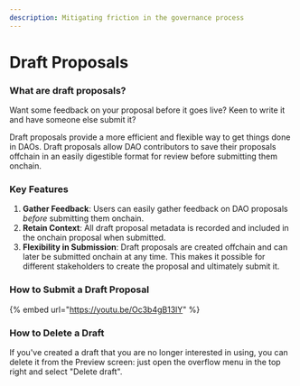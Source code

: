 ```yaml
---
description: Mitigating friction in the governance process
---
```


# Draft Proposals

### What are draft proposals?

Want some feedback on your proposal before it goes live? Keen to write it and have someone else submit it?

Draft proposals provide a more efficient and flexible way to get things done in DAOs. Draft proposals allow DAO contributors to save their proposals offchain in an easily digestible format for review before submitting them onchain.&#x20;

### Key Features

1. **Gather Feedback**: Users can easily gather feedback on DAO proposals _before_ submitting them onchain.
2. **Retain Context**: All draft proposal metadata is recorded and included in the onchain proposal when submitted.
3. **Flexibility in Submission**: Draft proposals are created offchain and can later be submitted onchain at any time. This makes it possible for different stakeholders to create the proposal and ultimately submit it.

### How to Submit a Draft Proposal

{% embed url="https://youtu.be/Oc3b4gB13lY" %}

### How to Delete a Draft

If you've created a draft that you are no longer interested in using, you can delete it from the Preview screen: just open the overflow menu in the top right and select "Delete draft".

<figure><img src="../../../.gitbook/assets/delete.gif" alt=""><figcaption></figcaption></figure>
